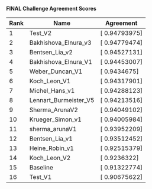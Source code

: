 **FINAL Challenge Agreement Scores**



|Rank|Name|Agreement|
|----|-----|---|
|1|Test_V2|[ 0.94793975]|
|2|Bakhishova_Elnura_v3|[ 0.94779474]|
|3|Bentsen_Lia_v2|[ 0.94527131]|
|4|Bakhishova_Elnura_V1|[ 0.94453007]|
|5|Weber_Duncan_V1|[ 0.9434675]|
|6|Koch_Leon_V1|[ 0.94317901]|
|7|Michel_Hans_v1|[ 0.94288123]|
|8|Lennart_Burmeister_V5|[ 0.94213516]|
|9|Sherma_ArunaV2|[ 0.94049102]|
|10|Krueger_Simon_v1|[ 0.94005984]|
|11|sherma_arunaV1|[ 0.93952209]|
|12|Bentsen_Lia_v1|[ 0.93512452]|
|13|Heine_Robin_v1|[ 0.92515379]|
|14|Koch_Leon_V2|[ 0.9236322]|
|15|Baseline|[ 0.91322774]|
|16|Test_V1|[ 0.90675622]|
